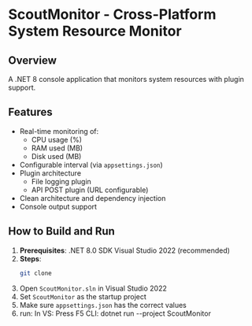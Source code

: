 # ScoutMonitor - Cross-Platform System Resource Monitor

## Overview

A .NET 8 console application that monitors system resources with plugin support.

## Features

- Real-time monitoring of:
  - CPU usage (%)
  - RAM used (MB)
  - Disk used (MB)
- Configurable interval (via `appsettings.json`)
- Plugin architecture
  - File logging plugin
  - API POST plugin (URL configurable)
- Clean architecture and dependency injection
- Console output support

## How to Build and Run
1. **Prerequisites**:
   .NET 8.0 SDK
   Visual Studio 2022 (recommended)
2. **Steps**:
   ```bash
   git clone 
3. Open `ScoutMonitor.sln` in Visual Studio 2022
4. Set `ScoutMonitor` as the startup project
5. Make sure `appsettings.json` has the correct values
6. run:
   In VS: Press F5
   CLI: dotnet run --project ScoutMonitor
